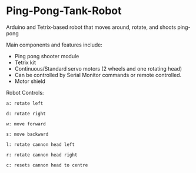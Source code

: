 # Ping-Pong-Tank-Robot
Arduino and Tetrix-based robot that moves around, rotate, and shoots ping-pong

Main components and features include: 
  - Ping pong shooter module
  - Tetrix kit
  - Continuous/Standard servo motors (2 wheels and one rotating head)
  - Can be controlled by Serial Monitor commands or remote controlled.
  - Motor shield
 
Robot Controls: 

    a: rotate left

    d: rotate right

    w: move forward

    s: move backward

    l: rotate cannon head left

    r: rotate cannon head right

    c: resets cannon head to centre
